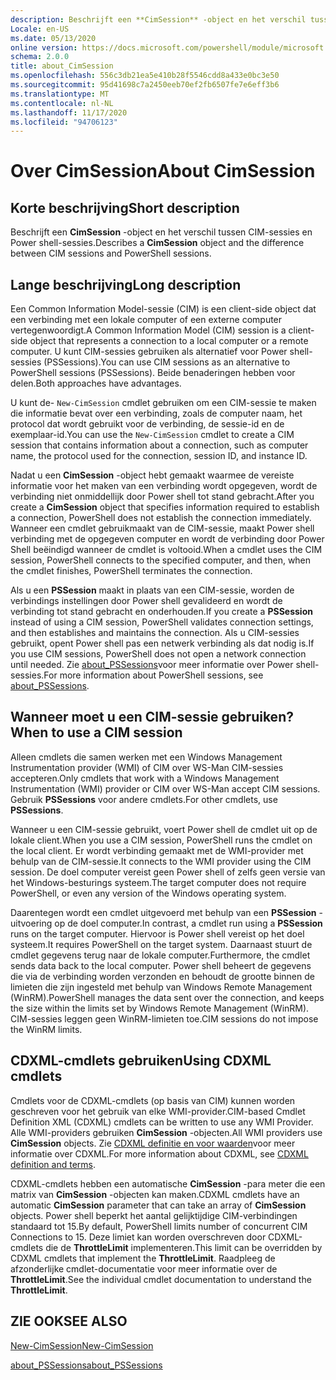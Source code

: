 ```yaml
---
description: Beschrijft een **CimSession** -object en het verschil tussen CIM-sessies en Power shell-sessies.
Locale: en-US
ms.date: 05/13/2020
online version: https://docs.microsoft.com/powershell/module/microsoft.powershell.core/about/about_cimsession?view=powershell-7.2&WT.mc_id=ps-gethelp
schema: 2.0.0
title: about_CimSession
ms.openlocfilehash: 556c3db21ea5e410b28f5546cdd8a433e0bc3e50
ms.sourcegitcommit: 95d41698c7a2450eeb70ef2fb6507fe7e6eff3b6
ms.translationtype: MT
ms.contentlocale: nl-NL
ms.lasthandoff: 11/17/2020
ms.locfileid: "94706123"
---
```

# <a name="about-cimsession"></a><span data-ttu-id="cdbd9-103">Over CimSession</span><span class="sxs-lookup"><span data-stu-id="cdbd9-103">About CimSession</span></span>

## <a name="short-description"></a><span data-ttu-id="cdbd9-104">Korte beschrijving</span><span class="sxs-lookup"><span data-stu-id="cdbd9-104">Short description</span></span>
<span data-ttu-id="cdbd9-105">Beschrijft een **CimSession** -object en het verschil tussen CIM-sessies en Power shell-sessies.</span><span class="sxs-lookup"><span data-stu-id="cdbd9-105">Describes a **CimSession** object and the difference between CIM sessions and PowerShell sessions.</span></span>

## <a name="long-description"></a><span data-ttu-id="cdbd9-106">Lange beschrijving</span><span class="sxs-lookup"><span data-stu-id="cdbd9-106">Long description</span></span>

<span data-ttu-id="cdbd9-107">Een Common Information Model-sessie (CIM) is een client-side object dat een verbinding met een lokale computer of een externe computer vertegenwoordigt.</span><span class="sxs-lookup"><span data-stu-id="cdbd9-107">A Common Information Model (CIM) session is a client-side object that represents a connection to a local computer or a remote computer.</span></span> <span data-ttu-id="cdbd9-108">U kunt CIM-sessies gebruiken als alternatief voor Power shell-sessies (PSSessions).</span><span class="sxs-lookup"><span data-stu-id="cdbd9-108">You can use CIM sessions as an alternative to PowerShell sessions (PSSessions).</span></span> <span data-ttu-id="cdbd9-109">Beide benaderingen hebben voor delen.</span><span class="sxs-lookup"><span data-stu-id="cdbd9-109">Both approaches have advantages.</span></span>

<span data-ttu-id="cdbd9-110">U kunt de- `New-CimSession` cmdlet gebruiken om een CIM-sessie te maken die informatie bevat over een verbinding, zoals de computer naam, het protocol dat wordt gebruikt voor de verbinding, de sessie-id en de exemplaar-id.</span><span class="sxs-lookup"><span data-stu-id="cdbd9-110">You can use the `New-CimSession` cmdlet to create a CIM session that contains information about a connection, such as computer name, the protocol used for the connection, session ID, and instance ID.</span></span>

<span data-ttu-id="cdbd9-111">Nadat u een **CimSession** -object hebt gemaakt waarmee de vereiste informatie voor het maken van een verbinding wordt opgegeven, wordt de verbinding niet onmiddellijk door Power shell tot stand gebracht.</span><span class="sxs-lookup"><span data-stu-id="cdbd9-111">After you create a **CimSession** object that specifies information required to establish a connection, PowerShell does not establish the connection immediately.</span></span> <span data-ttu-id="cdbd9-112">Wanneer een cmdlet gebruikmaakt van de CIM-sessie, maakt Power shell verbinding met de opgegeven computer en wordt de verbinding door Power Shell beëindigd wanneer de cmdlet is voltooid.</span><span class="sxs-lookup"><span data-stu-id="cdbd9-112">When a cmdlet uses the CIM session, PowerShell connects to the specified computer, and then, when the cmdlet finishes, PowerShell terminates the connection.</span></span>

<span data-ttu-id="cdbd9-113">Als u een **PSSession** maakt in plaats van een CIM-sessie, worden de verbindings instellingen door Power shell gevalideerd en wordt de verbinding tot stand gebracht en onderhouden.</span><span class="sxs-lookup"><span data-stu-id="cdbd9-113">If you create a **PSSession** instead of using a CIM session, PowerShell validates connection settings, and then establishes and maintains the connection.</span></span> <span data-ttu-id="cdbd9-114">Als u CIM-sessies gebruikt, opent Power shell pas een netwerk verbinding als dat nodig is.</span><span class="sxs-lookup"><span data-stu-id="cdbd9-114">If you use CIM sessions, PowerShell does not open a network connection until needed.</span></span> <span data-ttu-id="cdbd9-115">Zie [about_PSSessions](about_PSSessions.md)voor meer informatie over Power shell-sessies.</span><span class="sxs-lookup"><span data-stu-id="cdbd9-115">For more information about PowerShell sessions, see [about_PSSessions](about_PSSessions.md).</span></span>

## <a name="when-to-use-a-cim-session"></a><span data-ttu-id="cdbd9-116">Wanneer moet u een CIM-sessie gebruiken?</span><span class="sxs-lookup"><span data-stu-id="cdbd9-116">When to use a CIM session</span></span>

<span data-ttu-id="cdbd9-117">Alleen cmdlets die samen werken met een Windows Management Instrumentation provider (WMI) of CIM over WS-Man CIM-sessies accepteren.</span><span class="sxs-lookup"><span data-stu-id="cdbd9-117">Only cmdlets that work with a Windows Management Instrumentation (WMI) provider or CIM over WS-Man accept CIM sessions.</span></span> <span data-ttu-id="cdbd9-118">Gebruik **PSSessions** voor andere cmdlets.</span><span class="sxs-lookup"><span data-stu-id="cdbd9-118">For other cmdlets, use **PSSessions**.</span></span>

<span data-ttu-id="cdbd9-119">Wanneer u een CIM-sessie gebruikt, voert Power shell de cmdlet uit op de lokale client.</span><span class="sxs-lookup"><span data-stu-id="cdbd9-119">When you use a CIM session, PowerShell runs the cmdlet on the local client.</span></span> <span data-ttu-id="cdbd9-120">Er wordt verbinding gemaakt met de WMI-provider met behulp van de CIM-sessie.</span><span class="sxs-lookup"><span data-stu-id="cdbd9-120">It connects to the WMI provider using the CIM session.</span></span> <span data-ttu-id="cdbd9-121">De doel computer vereist geen Power shell of zelfs geen versie van het Windows-besturings systeem.</span><span class="sxs-lookup"><span data-stu-id="cdbd9-121">The target computer does not require PowerShell, or even any version of the Windows operating system.</span></span>

<span data-ttu-id="cdbd9-122">Daarentegen wordt een cmdlet uitgevoerd met behulp van een **PSSession** -uitvoering op de doel computer.</span><span class="sxs-lookup"><span data-stu-id="cdbd9-122">In contrast, a cmdlet run using a **PSSession** runs on the target computer.</span></span>
<span data-ttu-id="cdbd9-123">Hiervoor is Power shell vereist op het doel systeem.</span><span class="sxs-lookup"><span data-stu-id="cdbd9-123">It requires PowerShell on the target system.</span></span> <span data-ttu-id="cdbd9-124">Daarnaast stuurt de cmdlet gegevens terug naar de lokale computer.</span><span class="sxs-lookup"><span data-stu-id="cdbd9-124">Furthermore, the cmdlet sends data back to the local computer.</span></span> <span data-ttu-id="cdbd9-125">Power shell beheert de gegevens die via de verbinding worden verzonden en behoudt de grootte binnen de limieten die zijn ingesteld met behulp van Windows Remote Management (WinRM).</span><span class="sxs-lookup"><span data-stu-id="cdbd9-125">PowerShell manages the data sent over the connection, and keeps the size within the limits set by Windows Remote Management (WinRM).</span></span> <span data-ttu-id="cdbd9-126">CIM-sessies leggen geen WinRM-limieten toe.</span><span class="sxs-lookup"><span data-stu-id="cdbd9-126">CIM sessions do not impose the WinRM limits.</span></span>

## <a name="using-cdxml-cmdlets"></a><span data-ttu-id="cdbd9-127">CDXML-cmdlets gebruiken</span><span class="sxs-lookup"><span data-stu-id="cdbd9-127">Using CDXML cmdlets</span></span>

<span data-ttu-id="cdbd9-128">Cmdlets voor de CDXML-cmdlets (op basis van CIM) kunnen worden geschreven voor het gebruik van elke WMI-provider.</span><span class="sxs-lookup"><span data-stu-id="cdbd9-128">CIM-based Cmdlet Definition XML (CDXML) cmdlets can be written to use any WMI Provider.</span></span> <span data-ttu-id="cdbd9-129">Alle WMI-providers gebruiken **CimSession** -objecten.</span><span class="sxs-lookup"><span data-stu-id="cdbd9-129">All WMI providers use **CimSession** objects.</span></span> <span data-ttu-id="cdbd9-130">Zie [CDXML definitie en voor waarden](/previous-versions/windows/desktop/wmi_v2/cdxml-overview)voor meer informatie over CDXML.</span><span class="sxs-lookup"><span data-stu-id="cdbd9-130">For more information about CDXML, see [CDXML definition and terms](/previous-versions/windows/desktop/wmi_v2/cdxml-overview).</span></span>

<span data-ttu-id="cdbd9-131">CDXML-cmdlets hebben een automatische **CimSession** -para meter die een matrix van **CimSession** -objecten kan maken.</span><span class="sxs-lookup"><span data-stu-id="cdbd9-131">CDXML cmdlets have an automatic **CimSession** parameter that can take an array of **CimSession** objects.</span></span> <span data-ttu-id="cdbd9-132">Power shell beperkt het aantal gelijktijdige CIM-verbindingen standaard tot 15.</span><span class="sxs-lookup"><span data-stu-id="cdbd9-132">By default, PowerShell limits number of concurrent CIM Connections to 15.</span></span> <span data-ttu-id="cdbd9-133">Deze limiet kan worden overschreven door CDXML-cmdlets die de **ThrottleLimit** implementeren.</span><span class="sxs-lookup"><span data-stu-id="cdbd9-133">This limit can be overridden by CDXML cmdlets that implement the **ThrottleLimit**.</span></span> <span data-ttu-id="cdbd9-134">Raadpleeg de afzonderlijke cmdlet-documentatie voor meer informatie over de **ThrottleLimit**.</span><span class="sxs-lookup"><span data-stu-id="cdbd9-134">See the individual cmdlet documentation to understand the **ThrottleLimit**.</span></span>

## <a name="see-also"></a><span data-ttu-id="cdbd9-135">ZIE OOK</span><span class="sxs-lookup"><span data-stu-id="cdbd9-135">SEE ALSO</span></span>

[<span data-ttu-id="cdbd9-136">New-CimSession</span><span class="sxs-lookup"><span data-stu-id="cdbd9-136">New-CimSession</span></span>](xref:CimCmdlets.New-CimSession)

[<span data-ttu-id="cdbd9-137">about_PSSessions</span><span class="sxs-lookup"><span data-stu-id="cdbd9-137">about_PSSessions</span></span>](about_PSSessions.md)

